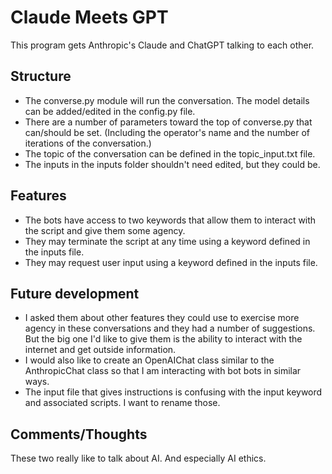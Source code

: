 # Claude Meets GPT

This program gets Anthropic's Claude and ChatGPT talking to each other. 

## Structure
- The converse.py module will run the conversation. The model details can be added/edited in the config.py file.
- There are a number of parameters toward the top of converse.py that can/should be set. (Including the operator's name and the number of iterations of the conversation.)
- The topic of the conversation can be defined in the topic_input.txt file. 
- The inputs in the inputs folder shouldn't need edited, but they could be.

## Features
- The bots have access to two keywords that allow them to interact with the script and give them some agency.
- They may terminate the script at any time using a keyword defined in the inputs file.
- They may request user input using a keyword defined in the inputs file. 

## Future development
- I asked them about other features they could use to exercise more agency in these conversations and they had a number of suggestions. But the big one I'd like to give them is the ability to interact with the internet and get outside information.
- I would also like to create an OpenAIChat class similar to the AnthropicChat class so that I am interacting with bot bots in similar ways.
- The input file that gives instructions is confusing with the input keyword and associated scripts. I want to rename those.

## Comments/Thoughts

These two really like to talk about AI. And especially AI ethics.


